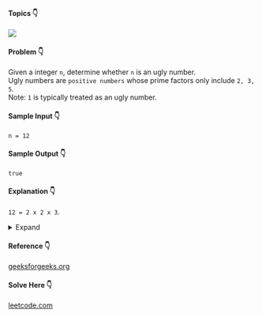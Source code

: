 #### Topics :point_down:
![](https://img.shields.io/badge/-prime--factors-wheat)

#### Problem :point_down:
Given a integer `n`, determine whether `n` is an ugly number.  
Ugly numbers are `positive numbers` whose prime factors only include `2, 3, 5`.  
Note: `1` is typically treated as an ugly number.
#### Sample Input :point_down:
```
n = 12
```
#### Sample Output :point_down:
```
true
```
#### Explanation :point_down:
`12 = 2 x 2 x 3`.
<details>
<summary>Expand</summary>

#### Python :point_down:
```py
def solve(num):
    if (num <= 0):
        return False

    if (num == 1):
        return True

    while (num % 2 == 0):
        num //= 2

    while (num % 3 == 0):
        num //= 3

    while (num % 5 == 0):
        num //= 5

    if (num == 1):
        return True

    return False
```
</details>

#### Reference :point_down:
[geeksforgeeks.org](https://www.geeksforgeeks.org/print-all-prime-factors-of-a-given-number/)
#### Solve Here :point_down:
[leetcode.com](https://leetcode.com/problems/ugly-number/)
